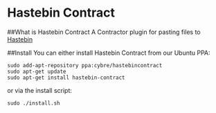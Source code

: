 # Hastebin Contract

##What is Hastebin Contract
A Contractor plugin for pasting files to [Hastebin](http://hastebin.com)

##Install
You can either install Hastebin Contract from our Ubuntu PPA:
```
sudo add-apt-repository ppa:cybre/hastebincontract 
sudo apt-get update
sudo apt-get install hastebin-contract
```
or via the install script:

`sudo ./install.sh`

